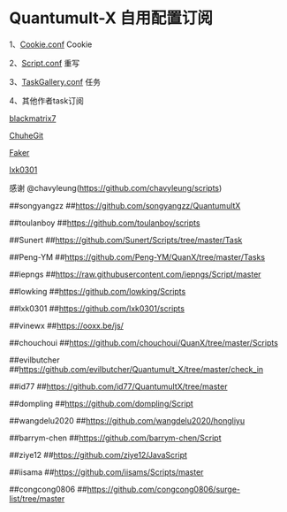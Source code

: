# Quantumult-X 自用配置订阅

1、[Cookie.conf](https://github.com/lookun/Quantumult-X/blob/main/Cookie.conf)  Cookie

2、[Script.conf](https://github.com/lookun/Quantumult-X/blob/main/Script.conf)  重写

3、[TaskGallery.conf](https://github.com/lookun/Quantumult-X/blob/main/TaskGallery.json)  任务

4、其他作者task订阅

[blackmatrix7](https://raw.githubusercontent.com/blackmatrix7/ios_rule_script/master/script/gallery.json)

[ChuheGit](https://dove.589669.xyz/task2qxgallery?img=1&filter=jd_%7Cjx_%7CJD&sub=https://raw.githubusercontent.com/ChuheGit/1/main/Surge/Module/Task.sgmodule)

[Faker](https://cdn.jsdelivr.net/gh/shufflewzc/faker@main/qx.json)

[lxk0301](https://jdsharedresourcescdn.azureedge.net/jdresource/lxk0301_gallery.json)

感谢 @chavyleung(https://github.com/chavyleung/scripts)

##songyangzz
##https://github.com/songyangzz/QuantumultX

##toulanboy
##https://github.com/toulanboy/scripts

##Sunert
##https://github.com/Sunert/Scripts/tree/master/Task

##Peng-YM
##https://github.com/Peng-YM/QuanX/tree/master/Tasks

##iepngs
##https://raw.githubusercontent.com/iepngs/Script/master

##lowking
##https://github.com/lowking/Scripts

##lxk0301
##https://github.com/lxk0301/scripts

##vinewx
##https://ooxx.be/js/

##chouchoui
##https://github.com/chouchoui/QuanX/tree/master/Scripts

##evilbutcher
##https://github.com/evilbutcher/Quantumult_X/tree/master/check_in

##id77
##https://github.com/id77/QuantumultX/tree/master

##dompling
##https://github.com/dompling/Script

##wangdelu2020
##https://github.com/wangdelu2020/hongliyu

##barrym-chen
##https://github.com/barrym-chen/Script

##ziye12
##https://github.com/ziye12/JavaScript

##iisama
##https://github.com/iisams/Scripts/master

##congcong0806
##https://github.com/congcong0806/surge-list/tree/master
